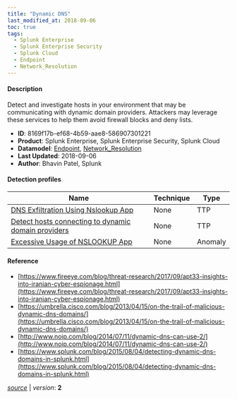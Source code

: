 ```yaml
---
title: "Dynamic DNS"
last_modified_at: 2018-09-06
toc: true
tags:
  - Splunk Enterprise
  - Splunk Enterprise Security
  - Splunk Cloud
  - Endpoint
  - Network_Resolution
---
```


#### Description

Detect and investigate hosts in your environment that may be communicating with dynamic domain providers. Attackers may leverage these services to help them avoid firewall blocks and deny lists.

- **ID**: 8169f17b-ef68-4b59-aae8-586907301221
- **Product**: Splunk Enterprise, Splunk Enterprise Security, Splunk Cloud
- **Datamodel**: [Endpoint](https://docs.splunk.com/Documentation/CIM/latest/User/Endpoint), [Network_Resolution](https://docs.splunk.com/Documentation/CIM/latest/User/NetworkResolution)
- **Last Updated**: 2018-09-06
- **Author**: Bhavin Patel, Splunk

#### Detection profiles

| Name        | Technique   | Type         |
| ----------- | ----------- |--------------|
| [DNS Exfiltration Using Nslookup App](/endpoint/dns_exfiltration_using_nslookup_app/) | None | TTP |
| [Detect hosts connecting to dynamic domain providers](/network/detect_hosts_connecting_to_dynamic_domain_providers/) | None | TTP |
| [Excessive Usage of NSLOOKUP App](/endpoint/excessive_usage_of_nslookup_app/) | None | Anomaly |

#### Reference

* [https://www.fireeye.com/blog/threat-research/2017/09/apt33-insights-into-iranian-cyber-espionage.html](https://www.fireeye.com/blog/threat-research/2017/09/apt33-insights-into-iranian-cyber-espionage.html)
* [https://umbrella.cisco.com/blog/2013/04/15/on-the-trail-of-malicious-dynamic-dns-domains/](https://umbrella.cisco.com/blog/2013/04/15/on-the-trail-of-malicious-dynamic-dns-domains/)
* [http://www.noip.com/blog/2014/07/11/dynamic-dns-can-use-2/](http://www.noip.com/blog/2014/07/11/dynamic-dns-can-use-2/)
* [https://www.splunk.com/blog/2015/08/04/detecting-dynamic-dns-domains-in-splunk.html](https://www.splunk.com/blog/2015/08/04/detecting-dynamic-dns-domains-in-splunk.html)



[*source*](https://github.com/splunk/security_content/tree/develop/stories/dynamic_dns.yml) \| *version*: **2**